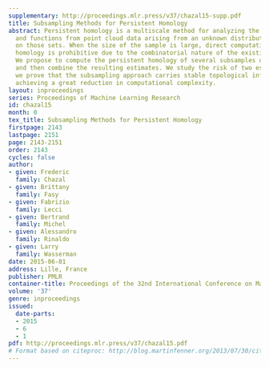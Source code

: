 ```yaml
---
supplementary: http://proceedings.mlr.press/v37/chazal15-supp.pdf
title: Subsampling Methods for Persistent Homology
abstract: Persistent homology is a multiscale method for analyzing the shape of sets
  and functions from point cloud data arising from an unknown distribution supported
  on those sets. When the size of the sample is large, direct computation of the persistent
  homology is prohibitive due to the combinatorial nature of the existing algorithms.
  We propose to compute the persistent homology of several subsamples of the data
  and then combine the resulting estimates. We study the risk of two estimators and
  we prove that the subsampling approach carries stable topological information while
  achieving a great reduction in computational complexity.
layout: inproceedings
series: Proceedings of Machine Learning Research
id: chazal15
month: 0
tex_title: Subsampling Methods for Persistent Homology
firstpage: 2143
lastpage: 2151
page: 2143-2151
order: 2143
cycles: false
author:
- given: Frederic
  family: Chazal
- given: Brittany
  family: Fasy
- given: Fabrizio
  family: Lecci
- given: Bertrand
  family: Michel
- given: Alessandro
  family: Rinaldo
- given: Larry
  family: Wasserman
date: 2015-06-01
address: Lille, France
publisher: PMLR
container-title: Proceedings of the 32nd International Conference on Machine Learning
volume: '37'
genre: inproceedings
issued:
  date-parts:
  - 2015
  - 6
  - 1
pdf: http://proceedings.mlr.press/v37/chazal15.pdf
# Format based on citeproc: http://blog.martinfenner.org/2013/07/30/citeproc-yaml-for-bibliographies/
---
```


